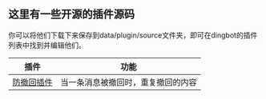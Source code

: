 ## 这里有一些开源的插件源码

你可以将他们下载下来保存到data/plugin/source文件夹，即可在dingbot的插件列表中找到并编辑他们。

| 插件                                | 功能                |
| --------------------------------- | ----------------- |
| [防撤回插件](./messageRecallShow.json) | 当一条消息被撤回时，重复撤回的内容 |


